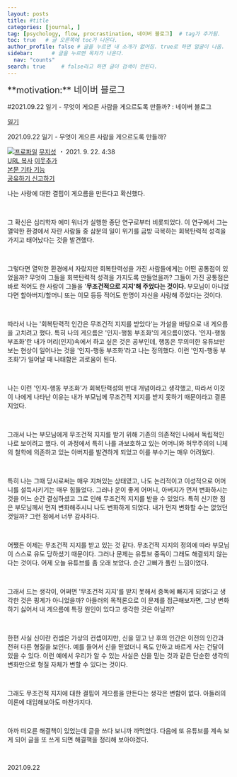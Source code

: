 ```yaml
---
layout: posts
title: #title
categories: [journal, ]
tag: [psychology, flow, procrastination, 네이버 블로그]  # tag가 추가됨.
toc: true   # 글 오른쪽에 toc가 나온다.
author_profile: false # 글을 누르면 내 소개가 없어짐. true로 하면 얼굴이 나옴.
sidebar:      # 글을 누르면 목차가 나온다.
  nav: "counts" 
search: true     # false라고 하면 글이 검색이 안된다.
---
```


<div class="notice--info" markdown="1" style='font-size: 20px'>
**motivation:** 네이버 블로그 
</div>



#2021.09.22 일기 - 무엇이 게으른 사람을 게으르도록 만들까? : 네이버 블로그
<div class="wrap_rabbit pcol2 _param(1) _postViewArea222512816431" id="post-view222512816431">
<!-- Rabbit HTML --><div class="se-viewer se-theme-default" lang="ko-KR">
<!-- SE_DOC_HEADER_START -->
<div class="se-component se-documentTitle se-l-default" id="SE-af96a0d3-8682-4d4f-b1d0-39488058426c">
<div class="se-component-content">
<div class="se-section se-section-documentTitle se-l-default se-section-align-left">
<!-- -->
<div class="blog2_series">
<a class="pcol2" href="/PostList.naver?blogId=wys000112&amp;categoryNo=22&amp;from=postList&amp;parentCategoryNo=22" onclick="nclk_v2(this,'pst.category','','');">일기</a>
</div>
<div class="pcol1">
<!-- -->
<div class="se-module se-module-text se-title-text">
<p class="se-text-paragraph se-text-paragraph-align-" id="SE-3db97cd1-ecec-40c4-83ca-00450426897f" style=""><span class="se-fs- se-ff-" id="SE-2fab926c-a421-40e1-a928-9500659dfd3d" style=""><!-- -->2021.09.22 일기 - 무엇이 게으른 사람을 게으르도록 만들까? <!-- --></span></p> </div>
<!-- -->
</div>
<div class="blog2_container">
<span class="writer">
<span class="area_profile"><a class="link" href="https://blog.naver.com/wys000112" onclick="nclk_v2(this,'pst.profile','','');" target="_top"><img alt="프로파일" class="img" src="https://blogpfthumb-phinf.pstatic.net/MjAyMjA1MjVfMTA0/MDAxNjUzNDcxMTU4NTkw.MKx5XZzKhkVnSwLw5O1NM-J45hdDNIrADB_V9VVQBOAg.OkL09v5VWJCO9xIBu4VTEzVASngUXGDvkf4D_exCZsEg.PNG.wys000112/%EB%AC%B4%EC%A7%80%EC%84%B1.png/%25EB%25AC%25B4%25EC%25A7%2580%25EC%2584%25B1.png?type=s1"/></a></span>
<span class="nick"><a class="link pcol2" href="https://blog.naver.com/wys000112" onclick="nclk_v2(this,'pst.username','','');" target="_top">무지성</a></span>
</span>
<i class="dot"> ・ </i>
<span class="se_publishDate pcol2">2021. 9. 22. 4:38</span>
</div>
<div class="blog2_post_function">
<a class="url pcol2 _setClipboard _returnFalse _se3copybtn _transPosition" href="#" id="copyBtn_222512816431" style="cursor:pointer;" title="https://blog.naver.com/wys000112/222512816431">URL 복사</a>
<a class="btn_buddy btn_addbuddy pcol2 _buddy_popup_btn _returnFalse" href="#" onclick="nclk_v2(this,'pst.addnei','','');"><i class="ico"></i> 이웃추가<i class="aline"></i></a>
<div class="overflow_menu">
<a area-expanded="false" area-haspopup="true" class="btn_overflow_menu _open_overflowmenu pcol2 _param(222512816431) _returnFalse" href="#" role="button"><span class="blind">본문 기타 기능</span></a>
<div area-hidden="true" class="lyr_overflow_menu" id="overflowmenu-222512816431">
<a class="naver-splugin btn_splugin share _title_share" data-canonical-url="https://blog.naver.com/wys000112/222512816431" data-likecontentsid="wys000112_222512816431" data-likeserviceid="BLOG" data-logdomain="https://proxy.blog.naver.com/spi/v1/api/shareLog" data-me-display="off" data-oninitialize="splugin_oninitialize(1);" data-option="{baseElement:'_title_spiButton', layerPosition:'outside-bottom', align:'right', marginLeft:0, marginTop:4}" data-style="unity" data-url="https://blog.naver.com/wys000112/222512816431" href="#" id="_title_spiButton" onclick="return false;">
                   공유하기
                <span class="ico_share _title_share_icon"></span>
</a>
<a class="_report _param(https://srp2.naver.com/report?svc=BLG&amp;exit=close&amp;ctype=AA01&amp;cwriterenc=EiJpb9wNQ1Tzl6X%2FW7j%2Bxqimixs2xx9DF3A4suQ%2BVjs%3D&amp;ctitle=2021.09.22%20%EC%9D%BC%EA%B8%B0%20-%20%EB%AC%B4%EC%97%87%EC%9D%B4%20%EA%B2%8C%EC%9C%BC%EB%A5%B8%20%EC%82%AC%EB%9E%8C%EC%9D%84%20%EA%B2%8C%EC%9C%BC%EB%A5%B4%EB%8F%84%EB%A1%9D%20%EB%A7%8C%EB%93%A4%EA%B9%8C%3F&amp;cwriter=wys0*****&amp;dark=disable&amp;memtype=Y&amp;env=pc&amp;cnickname=wys0*****&amp;vsvc=BLG&amp;cid=wys000112%40%4051896191%40%40mylog%40%40222512816431) _returnFalse" href="#">신고하기<span class="ico_report"></span></a>
</div>
</div>
<input alt="url" class="copyTargetUrl" style="display:none;" title="URL 복사" type="text" value="https://blog.naver.com/wys000112/222512816431"/>
</div>
<!-- -->
</div>
</div>
</div>
<!-- B2C 상품 -->
<!-- _BLOG_CONTENTS_HEADER_TAIL -->
<!-- SE_DOC_HEADER_END -->
<div class="se-main-container">
<div class="se-component se-text se-l-default" id="SE-46ef2a17-c37a-401a-8c67-fd39480f3d01">
<div class="se-component-content">
<div class="se-section se-section-text se-l-default">
<div class="se-module se-module-text">
<!-- SE-TEXT { --><p class="se-text-paragraph se-text-paragraph-align-" id="SE-3531be63-f350-477c-b9ee-b7ef9de684c8" style=""><span class="se-fs- se-ff-" id="SE-7c63b823-ec3f-4a88-88d5-1988ec0d85e7" style="">나는 사랑에 대한 결핍이 게으름을 만든다고 확신했다.</span></p><!-- } SE-TEXT --><!-- SE-TEXT { --><p class="se-text-paragraph se-text-paragraph-align-" id="SE-24449744-b86d-49ee-b1a4-5a5887ea994b" style=""><span class="se-fs- se-ff-" id="SE-f5a1a830-2b7d-4798-8b62-d53f404754ec" style="">​</span></p><!-- } SE-TEXT --><!-- SE-TEXT { --><p class="se-text-paragraph se-text-paragraph-align-" id="SE-2c1535fd-50f9-4099-9daa-d4e1350956eb" style=""><span class="se-fs- se-ff-" id="SE-92bcdefb-8941-4241-8161-cc181102024f" style="">그 확신은 심리학자 에미 워너가 실행한 종단 연구로부터 비롯되었다. 이 연구에서 그는 열악한 환경에서 자란 사람들 중 삼분의 일이 위기를 금방 극복하는 회복탄력적 성격을 가지고 태어났다는 것을 발견했다.</span></p><!-- } SE-TEXT --><!-- SE-TEXT { --><p class="se-text-paragraph se-text-paragraph-align-" id="SE-681575d2-fc0f-4621-9df2-460a8e226d32" style=""><span class="se-fs- se-ff-" id="SE-06cd0844-d443-4203-921b-e86eb7c5ab24" style="">​</span></p><!-- } SE-TEXT --><!-- SE-TEXT { --><p class="se-text-paragraph se-text-paragraph-align-" id="SE-c5fd5b3f-981c-4ccc-8368-f5b67d8c4176" style=""><span class="se-fs- se-ff-" id="SE-ef0add31-a52a-4386-a53a-07052909e90a" style="">그렇다면 열악한 환경에서 자랐지만 회복탄력성을 가진 사람들에게는 어떤 공통점이 있었을까? 무엇이 그들을 회복탄력적 성격을 가지도록 만들었을까? 그들이 가진 공통점은 바로 적어도 한 사람이 그들을 '</span><span class="se-fs- se-ff-" id="SE-82b769da-e89a-4a6d-a969-258c464320cc" style=""><b>무조건적으로 지지'해 주었다는 것이다. </b></span><span class="se-fs- se-ff-" id="SE-e7fdc87c-37c1-4f27-927d-e87ed558dfeb" style="">부모님이 아니었다면 할아버지/할머니 또는 이모 등등 적어도 한명이 자신을 사랑해 주었다는 것이다.</span></p><!-- } SE-TEXT --><!-- SE-TEXT { --><p class="se-text-paragraph se-text-paragraph-align-" id="SE-fe714d32-7e32-4d4a-a923-435a93132abe" style=""><span class="se-fs- se-ff-" id="SE-3f92f35e-1a9c-4a5a-909a-5f5a18002d12" style="">​</span></p><!-- } SE-TEXT --><!-- SE-TEXT { --><p class="se-text-paragraph se-text-paragraph-align-" id="SE-e7c26e69-4e92-4c27-bba6-58cbd34d7c5e" style=""><span class="se-fs- se-ff-" id="SE-8c5ccae6-11d3-474e-9e01-183da52726d5" style="">따라서 나는 '회복탄력적 인간은 무조건적 지지를 받았다'는 가설을 바탕으로 내 게으름을 고치려고 했다. 특히 나의 게으름은 '인지-행동 부조화'의 게으름이었다. '인지-행동 부조화'란 내가 머리(인지)속에서 하고 싶은 것은 공부인데, 행동은 무의미한 유튜브만 보는 현상이 일어나는 것을 '인지-행동 부조화'라고 나는 정의했다. 이런 '인지-행동 부조화'가 일어날 때 나태함은 괴로움이 된다. </span></p><!-- } SE-TEXT --><!-- SE-TEXT { --><p class="se-text-paragraph se-text-paragraph-align-" id="SE-78655b38-fccd-497d-825a-cc981090ed31" style=""><span class="se-fs- se-ff-" id="SE-b8d4dd39-8293-46fe-a22b-90973d10b33b" style="">​</span></p><!-- } SE-TEXT --><!-- SE-TEXT { --><p class="se-text-paragraph se-text-paragraph-align-" id="SE-3b000e14-e519-4160-b355-f52fef0a1ce8" style=""><span class="se-fs- se-ff-" id="SE-7850fce9-39bf-4783-8ec1-18dfa2c8af09" style="">나는 이런 '인지-행동 부조화'가 회복탄력성의 반대 개념이라고 생각했고, 따라서 이것이 나에게 나타난 이유는 내가 부모님께 무조건적 지지를 받지 못하기 때문이라고 결론지었다.</span></p><!-- } SE-TEXT --><!-- SE-TEXT { --><p class="se-text-paragraph se-text-paragraph-align-" id="SE-d2f7386c-2479-4309-b119-575cf46d7c7c" style=""><span class="se-fs- se-ff-" id="SE-b711c39f-91db-4079-ac5c-d8eeb2287690" style="">​</span></p><!-- } SE-TEXT --><!-- SE-TEXT { --><p class="se-text-paragraph se-text-paragraph-align-" id="SE-ece29b87-5294-4cb0-a595-4c981b767d8a" style=""><span class="se-fs- se-ff-" id="SE-fa893678-801a-4b67-b3e1-b7c474c70c02" style="">그래서 나는 부모님에게 무조건적 지지를 받기 위해 기존의 의존적인 나에서 독립적인 나로 보이려고 했다. 이 과정에서 특히 나를 과보호하고 있는 어머니와 허무주의의 니체의 철학에 의존하고 있는 아버지를 발견하게 되었고 이를 부수기는 매우 어려웠다.</span></p><!-- } SE-TEXT --><!-- SE-TEXT { --><p class="se-text-paragraph se-text-paragraph-align-" id="SE-f642a67b-83f9-4063-9159-0a900672d66b" style=""><span class="se-fs- se-ff-" id="SE-8a5ce84b-11ee-4a24-b433-ce2e25730dcd" style="">​</span></p><!-- } SE-TEXT --><!-- SE-TEXT { --><p class="se-text-paragraph se-text-paragraph-align-" id="SE-aa1784c2-b510-4f14-8e52-261ec84388ee" style=""><span class="se-fs- se-ff-" id="SE-a55da7b5-7e3a-48f6-9a94-20e48de5fc49" style="">특히 나는 그때 당시로써는 매우 지쳐있는 상태였고, 나도 논리적이고 이성적으로 어머니를 설득시키기는 매우 힘들었다. 그러나 운이 좋게 어머니, 아버지가 먼저 변화하시는 것을 어느 순간 결심하셨고 그로 인해 무조건적 지지를 받을 수 있었다. 특히 신기한 점은 부모님께서 먼저 변화해주시니 나도 변화하게 되었다. 내가 먼저 변화할 수는 없었던 것일까? 그런 점에서 너무 감사하다.</span></p><!-- } SE-TEXT --><!-- SE-TEXT { --><p class="se-text-paragraph se-text-paragraph-align-" id="SE-83f7cff0-4492-4508-883d-781303e76156" style=""><span class="se-fs- se-ff-" id="SE-04f30941-ac33-4c8c-a079-3c09ec3d20cd" style="">​</span></p><!-- } SE-TEXT --><!-- SE-TEXT { --><p class="se-text-paragraph se-text-paragraph-align-" id="SE-aaa328a0-8773-486f-b1ec-c19a8f8be1d3" style=""><span class="se-fs- se-ff-" id="SE-369868e3-d1b7-4667-8b84-5c43e005f00c" style="">어쨌든 이제는 무조건적 지지를 받고 있는 것 같다. 무조건적 지지의 정의에 따라 부모님이 스스로 유도 당하셨기 때문이다. 그러나 문제는 유튜브 중독이 그래도 해결되지 않는다는 것이다. 어제 오늘 유튜브를 좀 오래 보았다. 순간 고삐가 풀린 느낌이었다.</span></p><!-- } SE-TEXT --><!-- SE-TEXT { --><p class="se-text-paragraph se-text-paragraph-align-" id="SE-18ceb197-86a8-4f0e-b830-16f0bc435b4e" style=""><span class="se-fs- se-ff-" id="SE-bdc17b31-0ad9-4494-a82f-99367a99ec17" style="">​</span></p><!-- } SE-TEXT --><!-- SE-TEXT { --><p class="se-text-paragraph se-text-paragraph-align-" id="SE-ad3cafa3-acc2-4991-a4eb-892b58674497" style=""><span class="se-fs- se-ff-" id="SE-59059468-4e78-426c-92eb-a160607b3665" style="">그래서 드는 생각이, 어쩌면 '무조건적 지지'를 받지 못해서 중독에 빠지게 되었다고 생각한 것은 핑계가 아니었을까? 아들러의 목적론으로 이 문제를 접근해보자면, 그냥 변화하기 싫어서 내 게으름에 특정 원인이 있다고 생각한 것은 아닐까?</span></p><!-- } SE-TEXT --><!-- SE-TEXT { --><p class="se-text-paragraph se-text-paragraph-align-" id="SE-7586a508-6e05-4e08-ac11-2b4bf058f800" style=""><span class="se-fs- se-ff-" id="SE-76343fb9-134b-47a8-b5dd-fcb776a6e705" style="">​</span></p><!-- } SE-TEXT --><!-- SE-TEXT { --><p class="se-text-paragraph se-text-paragraph-align-" id="SE-bb10f3d9-8e00-4f78-85dc-b44be02638d0" style=""><span class="se-fs- se-ff-" id="SE-cde355c3-4fc2-4451-bb8d-37bf32aa5427" style="">한편 사실 신이란 컨셉은 가상의 컨셉이지만, 신을 믿고 난 후의 인간은 이전의 인간과 전혀 다른 형질을 보인다. 예를 들어서 신을 믿었더니 욕도 안하고 바르게 사는 건달이 있을 수 있다. 이런 예에서 우리가 알 수 있는 사실은 신을 믿는 것과 같은 단순한 생각의 변화만으로 형질 자체가 변할 수 있다는 것이다.</span></p><!-- } SE-TEXT --><!-- SE-TEXT { --><p class="se-text-paragraph se-text-paragraph-align-" id="SE-55efe04c-aebb-49f4-865f-e83a423d236e" style=""><span class="se-fs- se-ff-" id="SE-e07aa97e-ee77-40d1-a88a-9f7310817b37" style="">​</span></p><!-- } SE-TEXT --><!-- SE-TEXT { --><p class="se-text-paragraph se-text-paragraph-align-" id="SE-4b919236-0005-457f-9b7f-34e7913dac9f" style=""><span class="se-fs- se-ff-" id="SE-d49db6ad-f575-4c74-9dee-4c2cb4f91124" style="">그래도 무조건적 지지에 대한 결핍이 게으름을 만든다는 생각은 변함이 없다. 아들러의 이론에 대입해보아도 마찬가지다.</span></p><!-- } SE-TEXT --><!-- SE-TEXT { --><p class="se-text-paragraph se-text-paragraph-align-" id="SE-da0b945d-5b93-417c-8ac1-8ad3aa4fe544" style=""><span class="se-fs- se-ff-" id="SE-62d1b8ef-6b2a-4d05-b177-e97d0b212873" style="">​</span></p><!-- } SE-TEXT --><!-- SE-TEXT { --><p class="se-text-paragraph se-text-paragraph-align-" id="SE-f18569e4-1a5a-499d-b107-2277ecaeb92d" style=""><span class="se-fs- se-ff-" id="SE-1e130ef7-dfc5-4cee-8191-814e0f8224ae" style="">아까 떠오른 해결책이 있었는데 글을 쓰다 보니까 까먹었다. 다음에 또 유튜브를 계속 보게 되어 글을 또 쓰게 되면 해결책을 정리해 보아야겠다.</span></p><!-- } SE-TEXT --><!-- SE-TEXT { --><p class="se-text-paragraph se-text-paragraph-align-" id="SE-d8769018-1058-40d0-8c23-109f3a5c7161" style=""><span class="se-fs- se-ff-" id="SE-4ffa33c9-518d-41bb-9e7d-63f9bbfb482e" style="">​</span></p><!-- } SE-TEXT --><!-- SE-TEXT { --><p class="se-text-paragraph se-text-paragraph-align-" id="SE-bb8ef700-e944-4dfb-8213-59223c949928" style=""><span class="se-fs- se-ff-" id="SE-1cf9a5d1-c000-4079-95b9-63fa1d4e7e65" style="">2021.09.22</span></p><!-- } SE-TEXT -->
</div>
</div>
</div>
</div> </div>
</div>
</div>